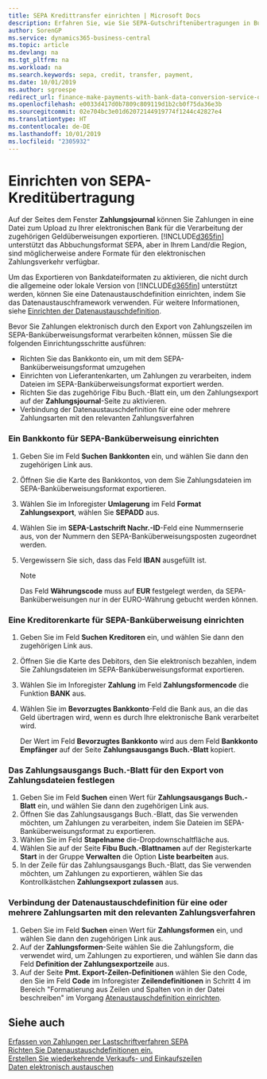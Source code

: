 ```yaml
---
title: SEPA Kredittransfer einrichten | Microsoft Docs
description: Erfahren Sie, wie Sie SEPA-Gutschriftenübertragungen in Business Central einrichten.
author: SorenGP
ms.service: dynamics365-business-central
ms.topic: article
ms.devlang: na
ms.tgt_pltfrm: na
ms.workload: na
ms.search.keywords: sepa, credit, transfer, payment,
ms.date: 10/01/2019
ms.author: sgroespe
redirect_url: finance-make-payments-with-bank-data-conversion-service-or-sepa-credit-transfer
ms.openlocfilehash: e0033d417d0b7809c809119d1b2cb0f75da36e3b
ms.sourcegitcommit: 02e704bc3e01d62072144919774f1244c42827e4
ms.translationtype: HT
ms.contentlocale: de-DE
ms.lasthandoff: 10/01/2019
ms.locfileid: "2305932"
---
```

# <a name="set-up-sepa-credit-transfer"></a>Einrichten von SEPA-Kreditübertragung
Auf der Seites dem Fenster **Zahlungsjournal** können Sie Zahlungen in eine Datei zum Upload zu Ihrer elektronischen Bank für die Verarbeitung der zugehörigen Geldüberweisungen exportieren. [!INCLUDE[d365fin](includes/d365fin_md.md)] unterstützt das Abbuchungsformat SEPA, aber in Ihrem Land/die Region, sind möglicherweise andere Formate für den elektronischen Zahlungsverkehr verfügbar.  

Um das Exportieren von Bankdateiformaten zu aktivieren, die nicht durch die allgemeine oder lokale Version von [!INCLUDE[d365fin](includes/d365fin_md.md)] unterstützt werden, können Sie eine Datenaustauschdefinition einrichten, indem Sie das Datenaustauschframework verwenden. Für weitere Informationen, siehe [Einrichten der Datenaustauschdefinition](across-how-to-set-up-data-exchange-definitions.md).  

Bevor Sie Zahlungen elektronisch durch den Export von Zahlungszeilen im SEPA-Banküberweisungsformat verarbeiten können, müssen Sie die folgenden Einrichtungsschritte ausführen:  

* Richten Sie das Bankkonto ein, um mit dem SEPA-Banküberweisungsformat umzugehen  
* Einrichten von Lieferantenkarten, um Zahlungen zu verarbeiten, indem Dateien im SEPA-Banküberweisungsformat exportiert werden.  
* Richten Sie das zugehörige Fibu Buch.-Blatt ein, um den Zahlungsexport auf der **Zahlungsjournal**-Seite zu aktivieren.  
* Verbindung der Datenaustauschdefinition für eine oder mehrere Zahlungsarten mit den relevanten Zahlungsverfahren  

### <a name="to-set-up-a-bank-account-for-sepa-credit-transfer"></a>Ein Bankkonto für SEPA-Banküberweisung einrichten  
1. Geben Sie im Feld **Suchen** **Bankkonten** ein, und wählen Sie dann den zugehörigen Link aus.  
2. Öffnen Sie die Karte des Bankkontos, von dem Sie Zahlungsdateien im SEPA-Banküberweisungsformat exportieren.  
3. Wählen Sie im Inforegister **Umlagerung** im Feld **Format Zahlungsexport**, wählen Sie **SEPADD** aus.  
4. Wählen Sie im **SEPA-Lastschrift Nachr.-ID**-Feld eine Nummernserie aus, von der Nummern den SEPA-Banküberweisungsposten zugeordnet werden.  
5. Vergewissern Sie sich, dass das Feld **IBAN** ausgefüllt ist.  

    > [!NOTE]  
    >  Das Feld **Währungscode** muss auf **EUR** festgelegt werden, da SEPA-Banküberweisungen nur in der EURO-Währung gebucht werden können.  

### <a name="to-set-up-a-vendor-card-for-sepa-credit-transfer"></a>Eine Kreditorenkarte für SEPA-Banküberweisung einrichten  
1. Geben Sie im Feld **Suchen** **Kreditoren** ein, und wählen Sie dann den zugehörigen Link aus.  
2. Öffnen Sie die Karte des Debitors, den Sie elektronisch bezahlen, indem Sie Zahlungsdateien im SEPA-Banküberweisungsformat exportieren.  
3. Wählen Sie im Inforegister **Zahlung** im Feld **Zahlungsformencode** die Funktion **BANK** aus.  
4. Wählen Sie im **Bevorzugtes Bankkonto**-Feld die Bank aus, an die das Geld übertragen wird, wenn es durch Ihre elektronische Bank verarbeitet wird.  

     Der Wert im Feld **Bevorzugtes Bankkonto** wird aus dem Feld **Bankkonto Empfänger** auf der Seite **Zahlungsausgangs Buch.-Blatt** kopiert.  

### <a name="to-set-the-payment-journal-up-to-export-payment-files"></a>Das Zahlungsausgangs Buch.-Blatt für den Export von Zahlungsdateien festlegen  
1. Geben Sie im Feld **Suchen** einen Wert für **Zahlungsausgangs Buch.-Blatt** ein, und wählen Sie dann den zugehörigen Link aus.  
2. Öffnen Sie das Zahlungsausgangs Buch.-Blatt, das Sie verwenden möchten, um Zahlungen zu verarbeiten, indem Sie Dateien im SEPA-Banküberweisungsformat zu exportieren.  
3. Wählen Sie im Feld **Stapelname** die\-Dropdownschaltfläche aus.  
4. Wählen Sie auf der Seite **Fibu Buch.-Blattnamen** auf der Registerkarte **Start** in der Gruppe **Verwalten** die Option **Liste bearbeiten** aus.  
5. In der Zeile für das Zahlungsausgangs Buch.-Blatt, das Sie verwenden möchten, um Zahlungen zu exportieren, wählen Sie das Kontrollkästchen **Zahlungsexport zulassen** aus.  

### <a name="to-connect-the-data-exchange-definition-for-one-or-more-payment-types-with-the-relevant-payment-method-or-methods"></a>Verbindung der Datenaustauschdefinition für eine oder mehrere Zahlungsarten mit den relevanten Zahlungsverfahren  
1. Geben Sie im Feld **Suchen** einen Wert für **Zahlungsformen** ein, und wählen Sie dann den zugehörigen Link aus.  
2. Auf der **Zahlungsformen**-Seite wählen Sie die Zahlungsform, die verwendet wird, um Zahlungen zu exportieren, und wählen Sie dann das Feld **Definition der Zahlungsexportzeile** aus.  
3. Auf der Seite **Pmt. Export-Zeilen-Definitionen** wählen Sie den Code, den Sie im Feld **Code** im Inforegister **Zeilendefinitionen** in Schritt 4 im Bereich "Formatierung aus Zeilen und Spalten von in der Datei beschreiben" im Vorgang [Atenaustauschdefinition einrichten](across-how-to-set-up-data-exchange-definitions.md).  

## <a name="see-also"></a>Siehe auch  
[Erfassen von Zahlungen per Lastschriftverfahren SEPA](finance-collect-payments-with-sepa-direct-debit.md)  
[Richten Sie Datenaustauschdefinitionen ein.](across-how-to-set-up-data-exchange-definitions.md)  
[Erstellen Sie wiederkehrende Verkaufs- und Einkaufszeilen](sales-how-work-standard-lines.md)  
[Daten elektronisch austauschen](across-data-exchange.md)  

